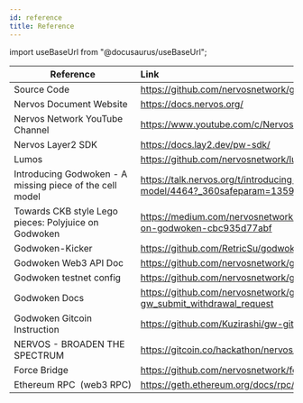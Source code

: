 ```yaml
---
id: reference
title: Reference
---
```

import useBaseUrl from "@docusaurus/useBaseUrl";

| Reference       | Link                        | 
| --------------- | :---------------------------|
|Source Code	  |https://github.com/nervosnetwork/godwoken|
|Nervos Document Website	|https://docs.nervos.org/|
|Nervos Network YouTube Channel	|https://www.youtube.com/c/NervosNetwork/featured|
|Nervos Layer2 SDK	|https://docs.lay2.dev/pw-sdk/|
|Lumos	|https://github.com/nervosnetwork/lumos|
|Introducing Godwoken - A missing piece of the cell model |https://talk.nervos.org/t/introducing-godwoken-a-missing-piece-of-the-cell-model/4464?_360safeparam=13594453
|Towards CKB style Lego pieces: Polyjuice on Godwoken |https://medium.com/nervosnetwork/towards-ckb-style-lego-pieces-polyjuice-on-godwoken-cbc935d77abf|
|Godwoken-Kicker	|https://github.com/RetricSu/godwoken-kicker|
|Godwoken Web3 API Doc	|https://github.com/nervosnetwork/godwoken-web3/blob/main/docs/apis.md|
|Godwoken testnet config	|https://github.com/nervosnetwork/godwoken-info/tree/main/testnet_v1_1|
|Godwoken Docs	|https://github.com/nervosnetwork/godwoken/blob/develop/docs/RPC.md#method-gw_submit_withdrawal_request|
|Godwoken Gitcoin Instruction |https://github.com/Kuzirashi/gw-gitcoin-instruction|
|NERVOS - BROADEN THE SPECTRUM |https://gitcoin.co/hackathon/nervos/onboard|
|Force Bridge	|https://github.com/nervosnetwork/force-bridge/tree/main/docs
|Ethereum RPC  (web3 RPC)	|https://geth.ethereum.org/docs/rpc/server|